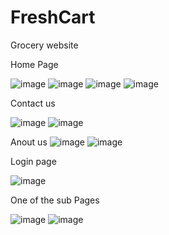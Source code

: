 # FreshCart
Grocery website

Home Page 

![image](https://github.com/Ruquiya/FreshCart/assets/114678384/277bc811-7012-400c-819e-5c532947ef2d)
![image](https://github.com/Ruquiya/FreshCart/assets/114678384/9ea12800-631f-4b12-a8e8-fd27edae5563)
![image](https://github.com/Ruquiya/FreshCart/assets/114678384/57c43a96-993c-44eb-8036-c4da4e898641)
![image](https://github.com/Ruquiya/FreshCart/assets/114678384/4462fa70-b6ef-4227-8591-c9770ec60148)

Contact us

![image](https://github.com/Ruquiya/FreshCart/assets/114678384/b4160952-ffa7-4247-8bcd-0e5c7bf14df1)
![image](https://github.com/Ruquiya/FreshCart/assets/114678384/8bf6d4e3-d0d2-4386-8659-dcd2e0df4826)


Anout us
![image](https://github.com/Ruquiya/FreshCart/assets/114678384/dd2bc1be-a1c5-4b21-a50f-82076f5ac9e3)
![image](https://github.com/Ruquiya/FreshCart/assets/114678384/406d005f-ef9f-4e13-a1af-75e47cc11c68)

Login page

![image](https://github.com/Ruquiya/FreshCart/assets/114678384/2e9a8322-7877-4e16-92be-27492a5309f6)


One of the sub Pages

![image](https://github.com/Ruquiya/FreshCart/assets/114678384/8088d453-207e-44ee-b585-a58d28cda288)
![image](https://github.com/Ruquiya/FreshCart/assets/114678384/550eee71-dfb0-45ed-9f2a-6437c7d23133)


